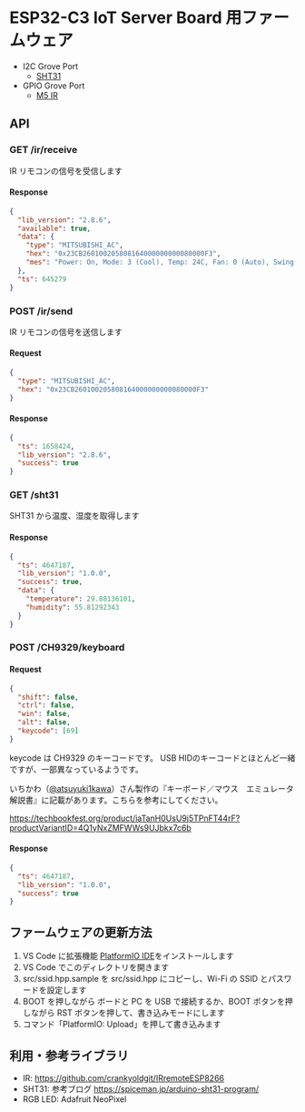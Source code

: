 # ESP32-C3 IoT Server Board 用ファームウェア

- I2C Grove Port
  - [SHT31](https://www.switch-science.com/products/2853)
- GPIO Grove Port
  - [M5 IR](https://docs.m5stack.com/ja/unit/ir)

## API

### GET /ir/receive

IR リモコンの信号を受信します

#### Response

```json
{
  "lib_version": "2.8.6",
  "available": true,
  "data": {
    "type": "MITSUBISHI_AC",
    "hex": "0x23CB260100205808164000000000080000F3",
    "mes": "Power: On, Mode: 3 (Cool), Temp: 24C, Fan: 0 (Auto), Swing(V): 0 (Auto), Swing(H): 1 (Max Left), Clock: 00:00, On Timer: 00:00, Off Timer: 00:00, Timer: -, Weekly Timer: Off, 10C Heat: Off, ISee: On, Econo: Off, Absense detect: Off, Direct / Indirect Mode: 0, Fresh: Off"
  },
  "ts": 645279
}
```

### POST /ir/send

IR リモコンの信号を送信します

#### Request

```json
{
  "type": "MITSUBISHI_AC",
  "hex": "0x23CB260100205808164000000000080000F3"
}
```

#### Response

```json
{
  "ts": 1658424,
  "lib_version": "2.8.6",
  "success": true
}
```

### GET /sht31

SHT31 から温度、湿度を取得します

#### Response

```json
{
  "ts": 4647187,
  "lib_version": "1.0.0",
  "success": true,
  "data": {
    "temperature": 29.88136101,
    "humidity": 55.81292343
  }
}
```

### POST /CH9329/keyboard

#### Request

```json
{
  "shift": false,
  "ctrl": false,
  "win": false,
  "alt": false,
  "keycode": [69]
}
```

keycode は CH9329 のキーコードです。
USB HIDのキーコードとほとんど一緒ですが、一部異なっているようです。

いちかわ（[@atsuyuki1kawa](https://twitter.com/atsuyuki1kawa)）さん製作の『キーボード／マウス　エミュレータ解説書』に記載があります。こちらを参考にしてください。

https://techbookfest.org/product/iaTanH0UsU9j5TPnFT44rF?productVariantID=4Q1yNxZMFWWs9UJbkx7c6b

#### Response

```json
{
  "ts": 4647187,
  "lib_version": "1.0.0",
  "success": true
}
```

## ファームウェアの更新方法

1. VS Code に拡張機能 [PlatformIO IDE](https://marketplace.visualstudio.com/items?itemName=platformio.platformio-ide)をインストールします
2. VS Code でこのディレクトリを開きます
3. src/ssid.hpp.sample を src/ssid.hpp にコピーし、Wi-Fi の SSID とパスワードを設定します
4. BOOT を押しながら ボードと PC を USB で接続するか、BOOT ボタンを押しながら RST ボタンを押して、書き込みモードにします
5. コマンド「PlatformIO: Upload」を押して書き込みます

## 利用・参考ライブラリ

- IR: https://github.com/crankyoldgit/IRremoteESP8266
- SHT31: 参考ブログ https://spiceman.jp/arduino-sht31-program/
- RGB LED: Adafruit NeoPixel
